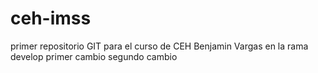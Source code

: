 # ceh-imss
primer repositorio GIT para el curso de CEH
Benjamin Vargas
en la rama develop
primer cambio
segundo cambio
